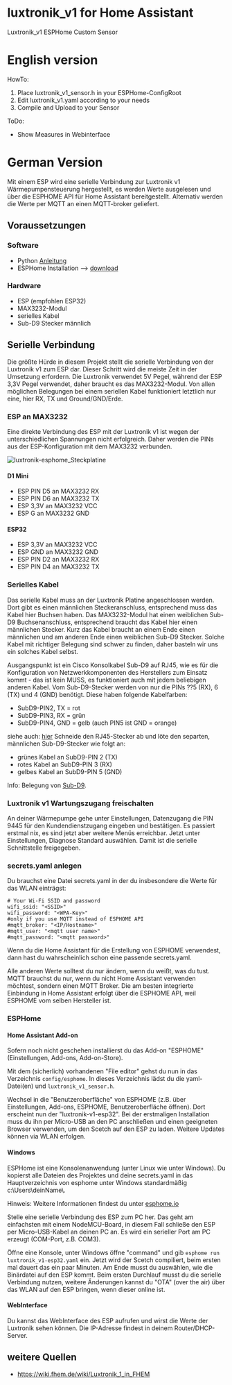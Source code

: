 # luxtronik_v1 for Home Assistant
Luxtronik_v1 ESPHome Custom Sensor

# English version
HowTo:
1. Place luxtronik_v1_sensor.h in your ESPHome-ConfigRoot
2. Edit luxtronik_v1.yaml according to your needs
3. Compile and Upload to your Sensor

ToDo:
- Show Measures in Webinterface

# German Version
Mit einem ESP wird eine serielle Verbindung zur Luxtronik v1 Wärmepumpensteuerung hergestellt, es werden Werte ausgelesen und über die ESPHOME API für Home Assistant bereitgestellt. Alternativ werden die Werte per MQTT an einen MQTT-broker geliefert.

## Voraussetzungen

### Software
- Python [Anleitung](https://esphome.io/guides/installing_esphome)
- ESPHome Installation --> [download](https://esphome.io/)

### Hardware
- ESP (empfohlen ESP32)
- MAX3232-Modul
- serielles Kabel
- Sub-D9 Stecker männlich

## Serielle Verbindung
Die größte Hürde in diesem Projekt stellt die serielle Verbindung von der Luxtronik v1 zum ESP dar. Dieser Schritt wird die meiste Zeit in der Umsetzung erfordern.
Die Luxtronik verwendet 5V Pegel, während der ESP 3,3V Pegel verwendet, daher braucht es das MAX3232-Modul. Von allen möglichen Belegungen bei einem seriellen Kabel funktioniert letztlich nur eine, hier RX, TX und Ground/GND/Erde.

### ESP an MAX3232
Eine direkte Verbindung des ESP mit der Luxtronik v1 ist wegen der unterschiedlichen Spannungen nicht erfolgreich. Daher werden die PINs aus der ESP-Konfiguration mit dem MAX3232 verbunden. 

![luxtronik-esphome_Steckplatine](https://github.com/optimismus/luxtronik_v1/assets/16720046/2aa45ad3-bc5a-492d-bca8-580a3bfd1155)
#### D1 Mini
- ESP PIN D5 an MAX3232 RX
- ESP PIN D6 an MAX3232 TX
- ESP 3,3V an MAX3232 VCC
- ESP G an MAX3232 GND

#### ESP32
- ESP 3,3V an MAX3232 VCC
- ESP GND an MAX3232 GND
- ESP PIN D2 an MAX3232 RX
- ESP PIN D4 an MAX3232 TX

### Serielles Kabel
Das serielle Kabel muss an der Luxtronik Platine angeschlossen werden. Dort gibt es einen männlichen Steckeranschluss, entsprechend muss das Kabel hier Buchsen haben. Das MAX3232-Modul hat einen weiblichen Sub-D9 Buchsenanschluss, entsprechend braucht das Kabel hier einen männlichen Stecker. Kurz das Kabel braucht an einem Ende einen männlichen und am anderen Ende einen weiblichen Sub-D9 Stecker. Solche Kabel mit richtiger Belegung sind schwer zu finden, daher basteln wir uns ein solches Kabel selbst.

Ausgangspunkt ist ein Cisco Konsolkabel Sub-D9 auf RJ45, wie es für die Konfiguration von Netzwerkkomponenten des Herstellers zum Einsatz kommt - das ist kein MUSS, es funktioniert auch mit jedem beliebigen anderen Kabel.
Vom Sub-D9-Stecker werden von nur die PINs ??5 (RX), 6 (TX) und 4 (GND) benötigt. Diese haben folgende Kabelfarben:
- SubD9-PIN2, TX = rot
- SubD9-PIN3, RX = grün
- SubD9-PIN4, GND = gelb (auch PIN5 ist GND = orange)

siehe auch: [hier](https://www.cable-tester.com/rj45-rs232-console-cable-pin-out/)
Schneide den RJ45-Stecker ab und löte den separten, männlichen Sub-D9-Stecker wie folgt an:
- grünes Kabel an SubD9-PIN 2 (TX)
- rotes Kabel an SubD9-PIN 3 (RX)
- gelbes Kabel an SubD9-PIN 5 (GND)


Info: Belegung von [Sub-D9](https://www.cable-tester.com/rs232-pin-out/).
### Luxtronik v1 Wartungszugang freischalten
An deiner Wärmepumpe gehe unter Einstellungen, Datenzugang die PIN 9445 für den Kundendienstzugang eingeben und bestätigen. Es passiert erstmal nix, es sind jetzt aber weitere Menüs erreichbar. Jetzt unter Einstellungen, Diagnose Standard auswählen. Damit ist die serielle Schnittstelle freigegeben. 

### secrets.yaml anlegen
Du brauchst eine Datei secrets.yaml in der du insbesondere die Werte für das WLAN einträgst:
```
# Your Wi-Fi SSID and password
wifi_ssid: "<SSID>"
wifi_password: "<WPA-Key>"
#only if you use MQTT instead of ESPHOME API
#mqtt_broker: "<IP/Hostname>"
#mqtt_user: "<mqtt user name>"
#mqtt_password: "<mqtt password>"

```
Wenn du die Home Assistant für die Erstellung von ESPHOME verwendest, dann hast du wahrscheinlich schon eine passende secrets.yaml.

Alle anderen Werte solltest du nur ändern, wenn du weißt, was du tust. MQTT brauchst du nur, wenn du nicht Home Assistant verwenden möchtest, sondern einen MQTT Broker. Die am besten integrierte Einbindung in Home Assistant erfolgt über die ESPHOME API, weil ESPHOME vom selben Hersteller ist.

### ESPHome

#### Home Assistant Add-on 
Sofern noch nicht geschehen installierst du das Add-on "ESPHOME" (Einstellungen, Add-ons, Add-on-Store).

Mit dem (sicherlich) vorhandenen "File editor" gehst du nun in das Verzeichnis `config/esphome`. In dieses Verzeichnis lädst du die yaml-Datei(en) und `luxtronik_v1_sensor.h`.

Wechsel in die "Benutzeroberfläche" von ESPHOME (z.B. über Einstellungen, Add-ons, ESPHOME, Benutzeroberfläche öffnen). Dort erscheint nun der "luxtronik-v1-esp32". Bei der erstmaligen Installation muss du ihn per Micro-USB an den PC anschließen und einen geeigneten Browser verwenden, um den Scetch auf den ESP zu laden. Weitere Updates können via WLAN erfolgen.

#### Windows
ESPHome ist eine Konsolenanwendung (unter Linux wie unter Windows).
Du kopierst alle Dateien des Projektes und deine secrets.yaml in das Hauptverzeichnis von esphome unter Windows standardmäßig c:\Users\\deinName\\.

Hinweis: Weitere Informationen findest du unter [esphome.io](https://esphome.io/guides/getting_started_command_line)

Stelle eine serielle Verbindung des ESP zum PC her. Das geht am einfachsten mit einem NodeMCU-Board, in diesem Fall schließe den ESP per Micro-USB-Kabel an deinen PC an. Es wird ein serieller Port am PC erzeugt (COM-Port, z.B. COM3).

Öffne eine Konsole, unter Windows öffne "command" und gib `esphome run luxtronik_v1-esp32.yaml` ein. Jetzt wird der Scetch compiliert, beim ersten mal dauert das ein paar Minuten.
Am Ende musst du auswählen, wie die Binärdatei auf den ESP kommt. Beim ersten Durchlauf musst du die serielle Verbindung nutzen, weitere Änderungen kannst du "OTA" (over the air) über das WLAN auf den ESP bringen, wenn dieser online ist.

#### WebInterface
Du kannst das WebInterface des ESP aufrufen und wirst die Werte der Luxtronik sehen können. Die IP-Adresse findest in deinem Router/DHCP-Server.

## weitere Quellen
- https://wiki.fhem.de/wiki/Luxtronik_1_in_FHEM
